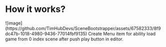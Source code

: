 <h1>How it works?</h1>
![image](https://github.com/TimHubDevs/SceneBootstrapper/assets/67582333/8f9dc47b-1018-4980-9436-77014fbf9135)
Create Menu item for ability load game from 0 index scene after push play button in editor.
